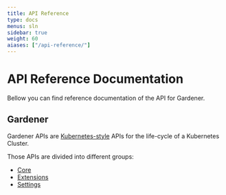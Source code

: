 ```yaml
---
title: API Reference
type: docs
menus: sln
sidebar: true
weight: 60
aiases: ["/api-reference/"]
---
```


# API Reference Documentation

Bellow you can find reference documentation of the API for Gardener.

## Gardener

Gardener APIs are [Kubernetes-style](https://kubernetes.io/docs/reference/using-api/api-overview/) APIs for the life-cycle of a Kubernetes Cluster.

Those APIs are divided into different groups:

- [Core](core)
- [Extensions](extensions)
- [Settings](settings)
